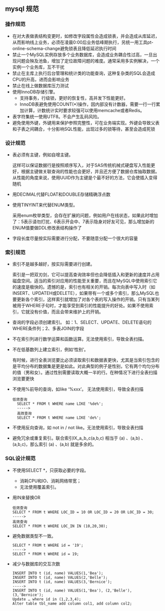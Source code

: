 ## mysql 规范

### 操作规范

- 在对大表做表结构变更时，如修改字段属性会造成锁表，并会造成从库延迟，从而影响线上业务，必须在凌晨0:00后业务低峰期执行，另统一用工具pt-online-schema-change避免锁表且降低延迟执行时间
- 禁止一个MySQL实例存放多个业务数据库，会造成业务耦合性过高，一旦出现问题会殃及池鱼，增加了定位故障问题的难度。通常采用多实例解决，一个实例一个业务库，互不干扰
- 禁止在主库上执行后台管理和统计类的功能查询，这种复杂类的SQL会造成CPU的升高，进而会影响业务
- 禁止在线上做数据库压力测试
- 使用InnoDB存储引擎。
  - 支持事务，行级锁，更好的恢复性，高并发下性能更好。
  - InnoDB表避免使用COUNT(*)操作，因内部没有计数器，需要一行一行累加计算，计数统计实时要求较强可以使用memcache或者Redis。
- 表字符集统一使用UTF8。不会产生乱码风险。
- 避免使用外键，外键用来保护参照完整性，可在业务端实现。外键会导致父表和子表之间耦合，十分影响SQL性能，出现过多的锁等待，甚至会造成死锁

### 设计规范

- 表必须有主键，例如自增主键。

  ​	这样可以保证数据行是按照顺序写入，对于SAS传统机械式硬盘写入性能更好，根据主键做关联查询的性能也会更好，并且还方便了数据仓库抽取数据。从性能的角度来说，使用UUID作为主键是个最不好的方法，它会使插入变得随机

- 用DECIMAL代替FLOAT和DOUBLE存储精确浮点数

- 使用TINYINT来代替ENUM类型。

  采用enum枚举类型，会存在扩展的问题，例如用户在线状态，如果此时增加了：5表示请勿打扰、6表示开会中、7表示隐身对好友可见，那么增加新的ENUM值要做DDL修改表结构操作了

- 字段长度尽量按实际需要进行分配，不要随意分配一个很大的容量

### 索引规范

- 索引不是越多越好，按实际需要进行创建。

  ​	索引是一把双刃剑，它可以提高查询效率但也会降低插入和更新的速度并占用磁盘空间。适当的索引对应用的性能至关重要，而且在MySQL中使用索引它的速度是极快的。遗憾的是，索引也有相关的开销。每次向表中写入时（如INSERT、UPDATEH或DELETE），如果带有一个或多个索引，那么MySQL也要更新各个索引，这样索引就增加了对各个表的写入操作的开销。只有当某列被用于WHERE子句时，才能享受到索引的性能提升的好处。如果不使用索引，它就没有价值，而且会带来维护上的开销。

- 查询的字段必须创建索引。 如：1、SELECT、UPDATE、DELETE语句的WHERE条件列；2、多表JOIN的字段

- 不在索引列进行数学运算和函数运算。无法使用索引，导致全表扫描。

- 不在低基数列上建立索引，例如‘性别’。

   有时候，进行全表浏览要比必须读取索引和数据表更快，尤其是当索引包含的是平均分布的数据集是更是如此。对此典型的例子是性别，它有两个均匀分布的值（男和女）。通过性别需要读取大概一半的行。在种情况下进行全表扫描浏览要更快

- 不使用%前导的查询，如like ‘%xxx’。 无法使用索引，导致全表扫描

  ```
  低效查询
    SELECT * FROM t WHERE name LIKE '%de%';
    ----->
    高效查询
    SELECT * FROM t WHERE name LIKE 'de%';
  ```

- 不使用反向查询，如 not in / not like。无法使用索引，导致全表扫描

- 避免冗余或重复索引。联合索引IX_a_b_c(a,b,c) 相当于 (a) 、(a,b) 、(a,b,c)，那么索引 (a) 、(a,b) 就是多余的。

### SQL设计规范

- 不使用SELECT *，只获取必要的字段。 

  - 消耗CPU和IO、消耗网络带宽；
  - 无法使用覆盖索引。

- 用IN来替换OR 

  ```
  低效查询
  SELECT * FROM t WHERE LOC_ID = 10 OR LOC_ID = 20 OR LOC_ID = 30;
  ----->
  高效查询
  SELECT * FROM t WHERE LOC_IN IN (10,20,30);
  ```

- 避免数据类型不一致。

   ```
  SELECT * FROM t WHERE id = '19';
  ----->
  SELECT * FROM t WHERE id = 19;
   ```

- 减少与数据库的交互次数

  ```
  INSERT INTO t (id, name) VALUES(1,'Bea');
  INSERT INTO t (id, name) VALUES(2,'Belle');
  INSERT INTO t (id, name) VALUES(3,'Bernice');
  ----->
  INSERT INTO t (id, name) VALUES(1,'Bea'), (2,'Belle'),(3,'Bernice');
  Update … where id in (1,2,3,4);
  Alter table tbl_name add column col1, add column col2;
  ```

  